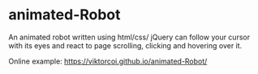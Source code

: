 # animated-Robot

An animated robot written using html/css/ jQuery can follow your cursor with its eyes and react to page scrolling, clicking and hovering over it.

Online example: https://viktorcoi.github.io/animated-Robot/
